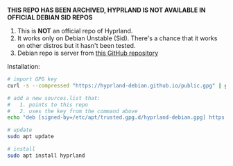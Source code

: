 **THIS REPO HAS BEEN ARCHIVED, HYPRLAND IS NOT AVAILABLE IN OFFICIAL DEBIAN SID REPOS**

1. This is **NOT** an official repo of Hyprland.
2. It works only on Debian Unstable (Sid). There's a chance that it works on other distros but it hasn't been tested.
3. Debian repo is server from [this GitHub repository](https://github.com/hyprland-debian/hyprland-debian.github.io)

Installation:

```sh
# import GPG key
curl -s --compressed "https://hyprland-debian.github.io/public.gpg" | gpg --dearmor | sudo tee /etc/apt/trusted.gpg.d/hyprland-debian.gpg > /dev/null

# add a new sources.list that:
#   1. points to this repo
#   2. uses the key from the command above
echo "deb [signed-by=/etc/apt/trusted.gpg.d/hyprland-debian.gpg] https://hyprland-debian.github.io ./" | sudo tee /etc/apt/sources.list.d/hyprland-debian.list > /dev/null

# update
sudo apt update

# install
sudo apt install hyprland
```
